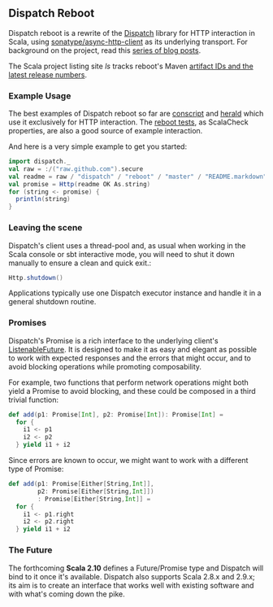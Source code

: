 Dispatch Reboot
---------------

Dispatch reboot is a rewrite of the [Dispatch][dispatch] library for
HTTP interaction in Scala, using [sonatype/async-http-client][async]
as its underlying transport. For background on the project, read this
[series of blog posts][blog].

[async]: https://github.com/sonatype/async-http-client
[dispatch]: http://dispatch.databinder.net/Dispatch.html
[blog]: http://code.technically.us/post/16344288811/fables-of-the-reconstruction-part-1-losing-the-thread

The Scala project listing site *ls* tracks reboot's Maven [artifact IDs
and the latest release numbers][ls].

[ls]: http://ls.implicit.ly/dispatch/reboot#core

### Example Usage

The best examples of Dispatch reboot so far are [conscript][cs] and
[herald][herald] which use it exclusively for HTTP interaction. The
[reboot tests][tests], as ScalaCheck properties, are also a good
source of example interaction.

[cs]: https://github.com/n8han/conscript
[herald]: https://github.com/n8han/herald
[tests]: https://github.com/dispatch/reboot/tree/master/core/src/test/scala

And here is a very simple example to get you started:

```scala
import dispatch._
val raw = :/("raw.github.com").secure
val readme = raw / "dispatch" / "reboot" / "master" / "README.markdown"
val promise = Http(readme OK As.string)
for (string <- promise) {
  println(string)
}
```

### Leaving the scene

Dispatch's client uses a thread-pool and, as usual when working in the
Scala console or sbt interactive mode, you will need to shut it down
manually to ensure a clean and quick exit.:

```scala
Http.shutdown()
```

Applications typically use one Dispatch executor instance and handle
it in a general shutdown routine.

### Promises

Dispatch's Promise is a rich interface to the underlying client's
[ListenableFuture][lf]. It is designed to make it as easy and elegant
as possible to work with expected responses and the errors that might
occur, and to avoid blocking operations while promoting
composability.

For example, two functions that perform network operations might both
yield a Promise to avoid blocking, and these could be composed in a
third trivial function:

[lf]: https://github.com/sonatype/async-http-client/blob/master/src/main/java/com/ning/http/client/ListenableFuture.java

```scala
def add(p1: Promise[Int], p2: Promise[Int]): Promise[Int] =
  for {
    i1 <- p1
    i2 <- p2
  } yield i1 + i2
```

Since errors are known to occur, we might want to work with a
different type of Promise:

```scala
def add(p1: Promise[Either[String,Int]],
        p2: Promise[Either[String,Int]])
        : Promise[Either[String,Int]] =
  for {
    i1 <- p1.right
    i2 <- p2.right
  } yield i1 + i2
```

### The Future

The forthcoming **Scala 2.10** defines a Future/Promise type and
Dispatch will bind to it once it's available. Dispatch also supports
Scala 2.8.x and 2.9.x; its aim is to create an interface that works
well with existing software and with what's coming down the pike.
